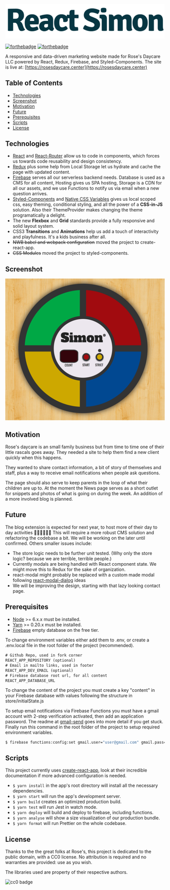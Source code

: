 ![Rose's Daycare](/public/logo.png?raw=true)

[![forthebadge](http://forthebadge.com/images/badges/made-with-crayons.svg)](http://forthebadge.com)
[![forthebadge](http://forthebadge.com/images/badges/built-with-love.svg)](http://forthebadge.com)

A responsive and data-driven marketing website made for Rose's Daycare LLC powered by React, Redux, Firebase, and Styled-Components. The site is live at: [https://rosesdaycare.center](https://rosesdaycare.center)

## Table of Contents
- [Technologies](#technologies)
- [Screenshot](#screenshot)
- [Motivation](#motivation)
- [Future](#future)
- [Prerequisites](#prerequisites)
- [Scripts](#scripts)
- [License](#license)

## Technologies
<div id='technologies'/>

* [React] and [React-Router] allow us to code in components, which forces us towards code reusability and design consistency.
* [Redux] plus some help from Local Storage let us hydrate and cache the page with updated content.
* [Firebase] serves all our serverless backend needs. Database is used as a CMS for all content, Hosting gives us SPA hosting, Storage is a CDN for all our assets, and we use Functions to notify us via email when a new question arrives.
* [Styled-Components] and [Native CSS Variables] gives us local scoped css, easy theming, conditional styling, and all the power of a **CSS-in-JS** solution. Also their ThemeProvider makes changing the theme programatically a delight.
* The new **Flexbox** and **Grid** standards provide a fully responsive and solid layout system.
* CSS3 **Transitions** and **Animations** help us add a touch of interactivity and playfulness. It's a kids business after all.
* ~~NWB babel and webpack configuration~~ moved the project to create-react-app.
* ~~CSS Modules~~ moved the project to styled-components.

## Screenshot
<div id='screenshot'/>

![Screenshot](/public/screenshot.png?raw=true)


## Motivation
<div id='motivation'/>

Rose's daycare is an small family business but from time to time one of their little rascals goes away. They needed a site to help them find a new client quickly when this happens.

They wanted to share contact information, a bit of story of themselves and staff, plus a way to receive email notifications when people ask questions.

The page should also serve to keep parents in the loop of what their children are up to. At the moment the News page serves as a short outlet for snippets and photos of what is going on during the week. An addition of a more involved blog is planned.

## Future
<div id='future'/>

The blog extension is expected for next year, to host more of their day to day activities :steam_locomotive::train::train::train::train::train: This will require a more robust CMS solution and refactoring the codebase a bit. We will be working on the later until confirmed. Others smaller issues include:
* The store logic needs to be further unit tested. (Why only the store logic? because we are terrible, terrible people.)
* Currently modals are being handled with React component state. We might move this to Redux for the sake of organization.
* react-modal might probably be replaced with a custom made modal following [react-modal-dialog] ideas
* We will be improving the design, starting with that lazy looking contact page.


## Prerequisites
<div id='prerequisites'/>

* [Node] >= 6.x.x must be installed.
* [Yarn] >= 0.20.x must be installed.
* [Firebase] empty database on the free tier.

To change environment variables either add them to .env, or create a .env.local file in the root folder of the project (recommended).
```
# Github Repo, used in fork corner
REACT_APP_REPOSITORY (optional)
# Email in mailto links, used in footer
REACT_APP_DEV_EMAIL (optional)
# Firebase database root url, for all content
REACT_APP_DATABASE_URL
```

To change the content of the project you must create a key "content" in your Firebase database with values following the structure in store/initialState.js

To setup email notifications via Firebase Functions you must have a gmail account with 2-step verification activated, then add an application password. The readme at [gmail-send] goes into more detail if you get stuck. Finally run this command in the root folder of the project to setup  required environment variables.
```bash
$ firebase functions:config:set gmail.user="user@gmail.com" gmail.pass="password"
```

## Scripts
<div id='scripts'/>

This project currently uses [create-react-app], look at their incredible documentation if more advanced configuration is needed.
* `$ yarn install` in the app's root directory will install all the necessary dependencies.
* `$ yarn start` will run the app's development server.
* `$ yarn build` creates an optimized production build.
* `$ yarn test` will run Jest in watch mode.
* `$ yarn deploy` will build and deploy to firebase, including functions.
* `$ yarn analyse` will show a size visualization of our production bundle.
* `$ yarn format` will run Prettier on the whole codebase.

## License
<div id='license'/>

Thanks to the the great folks at Rose's, this project is dedicated to the public domain, with a CC0 license. No attribution is required and no warranties are provided: use as you wish.

The libraries used are property of their respective authors.

![cc0 badge](https://mirrors.creativecommons.org/presskit/buttons/88x31/svg/cc-zero.svg)

[react-modal-dialog]: https://github.com/qimingweng/react-modal-dialog
[gmail-send]: https://github.com/alykoshin/gmail-send
[react]: https://github.com/facebook/react
[redux]: https://github.com/reactjs/redux
[zapier]: https://zapier.com/
[create-react-app]: https://github.com/facebookincubator/create-react-app
[react-router]: https://github.com/ReactTraining/react-router
[nwb]: https://github.com/insin/nwb
[firebase]: https://firebase.google.com/docs/reference/rest/database/
[styled-components]: https://github.com/styled-components/styled-components/
[Native CSS Variables]: https://developer.mozilla.org/en-US/docs/Web/CSS/Using_CSS_variables
[node]: http://nodejs.org/
[yarn]: http://yarnpkg.com/
